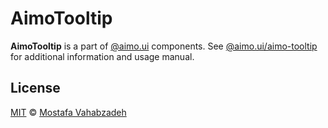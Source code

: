 # AimoTooltip

**AimoTooltip** is a part of [@aimo.ui][aimo-ui] components. See [@aimo.ui/aimo-tooltip][aimo-tooltip] for additional information and usage manual.

## License

[MIT][license] © [Mostafa Vahabzadeh][author]

[aimo-ui]: https://github.com/vah-most/aimo-ui/
[aimo-tooltip]: https://github.com/vah-most/aimo-ui/blob/master/docs/AimoTooltip.md
[license]: ./LICENSE
[author]: https://github.com/vah-most
